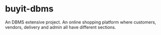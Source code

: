# buyit-dbms
An DBMS extensive project. An online shopping platform where customers, vendors, delivery and admin all have different sections.
